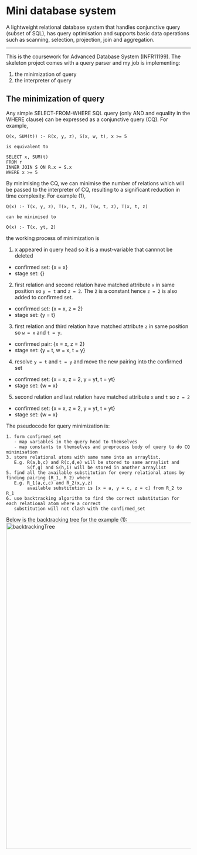 # Mini database system

A lightweight relational database system that handles conjunctive query (subset of SQL), has query optimisation and supports basic data operations such as scanning, selection, projection, join and aggregation. 

---

This is the coursework for Advanced Database System (INFR11199). The skeleton project comes with a query parser and my job is implementing:

1. the minimization of query 
2. the interpreter of query

## The minimization of query 
Any simple SELECT-FROM-WHERE SQL query (only AND and equality in the WHERE clause) can be expressed as a conjunctive query (CQ). For example,

```
Q(x, SUM(t)) :- R(x, y, z), S(x, w, t), x >= 5

is equivalent to

SELECT x, SUM(t)
FROM r
INNER JOIN S ON R.x = S.x
WHERE x >= 5
```

By minimising the CQ, we can minimise the number of relations which will be passed to the interpreter of CQ, resulting to a significant reduction in time complexity. For example (1),

```
Q(x) :- T(x, y, z), T(x, t, 2), T(w, t, z), T(x, t, z)

can be minimised to 

Q(x) :- T(x, yt, 2)

```

the working process of minimization is
1. x appeared in query head so it is a must-variable that cannnot be deleted 
- confirmed set: {x = x}
- stage set: {}
2. first relation and second relation have matched attribute `x` in same position so `y = t` and `z = 2`. The `2` is a constant hence `z = 2` is also added to confirmed set.
- confirmed set: {x = x, z = 2}
- stage set: {y = t}
3. first relation and third relation have matched attribute `z` in same position so `w = x` and `t = y`. 
- confirmed pair: {x = x, z = 2}
- stage set: {y = t, w = x, t = y}
4. resolve `y = t` and `t = y` and move the new pairing into the confirmed set
- confirmed set: {x = x, z = 2, y = yt, t = yt}
- stage set: {w = x}
5. second relation and last relation have matched attribute `x` and `t` so `z = 2`
- confirmed set: {x = x, z = 2, y = yt, t = yt}
- stage set: {w = x}

The pseudocode for query minimization is:

```
1. form confirmed_set
   - map variables in the query head to themselves
   - map constants to themselves and preprocess body of query to do CQ minimisation
3. store relational atoms with same name into an arraylist. 
   E.g. R(a,b,c) and R(c,d,e) will be stored to same arraylist and 
        S(f,g) and S(h,i) will be stored in another arraylist
5. find all the available substitution for every relational atoms by finding pairing (R_1, R_2) where 
   E.g. R_1(a,c,c) and R_2(x,y,z)
        available substitution is [x = a, y = c, z = c] from R_2 to R_1
6. use backtracking algorithm to find the correct substitution for each relational atom where a correct
   substitution will not clash with the confirmed_set
```

Below is the backtracking tree for the example (1):
<img width="888" alt="backtrackingTree" src="https://github.com/abc12345d/algorithm_practice/assets/44512722/1a83e81d-3d7b-415f-b854-89ce0e98ac62">

